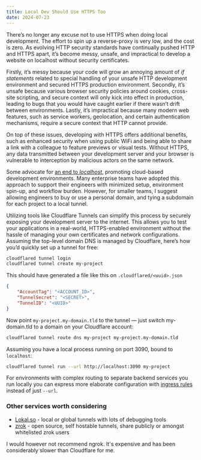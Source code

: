 ```yaml
---
title: Local Dev Should Use HTTPS Too
date: 2024-07-23
---
```


There’s no longer any excuse not to use HTTPS when doing local development. The effort to spin up a
reverse-proxy is very low, and the cost is zero. As evolving HTTP security standards have
continually pushed HTTP and HTTPS apart, it’s become messy, unsafe, and impractical to develop a
website on localhost without security certificates.

Firstly, it’s messy because your code will grow an annoying amount of _if statements_ related to
special handling of your unsafe HTTP development environment and secured HTTPS production
environment. Secondly, it’s unsafe because various browser security policies around cookies,
cross-site scripting, and secure context will only kick into effect in production, leading to bugs
that you would have caught earlier if there wasn’t drift between environments. Lastly, it’s
impractical because many modern web features, such as service workers, geolocation, and certain
authentication mechanisms, require a secure context that HTTP cannot provide.

On top of these issues, developing with HTTPS offers additional benefits, such as enhanced security
when using public WiFi and being able to share a link with a colleague to feature previews or visual
tests. Without HTTPS, any data transmitted between your development server and your browser is
vulnerable to interception by malicious actors on the same network.

Some advocate for [an end to _localhost_](https://dx.tips/the-end-of-localhost), promoting
cloud-based development environments. Many enterprise teams have adopted this approach to support
their engineers with minimized setup, environment spin-up, and workflow burden. However, for smaller
teams, I suggest allowing engineers to buy or use a personal domain, and tying a subdomain for each
project to a local tunnel.

Utilizing tools like Cloudflare Tunnels can simplify this process by securely exposing your
development server to the internet. This allows you to test your applications in a real-world,
HTTPS-enabled environment without the hassle of managing your own certificates and network
configurations. Assuming the top-level domain DNS is managed by Cloudflare, here’s how you’d quickly
set up a tunnel for free:

```bash
cloudflared tunnel login
cloudflared tunnel create my-project
```

This should have generated a file like this on `.cloudflared/<uuid>.json`

```json
{
	"AccountTag": "<ACCOUNT_ID>",
	"TunnelSecret": "<SECRET>",
	"TunnelID": "<UUID>"
}
```

Now point `my-project.my-domain.tld` to the tunnel — just switch my-domain.tld to a domain on your
Cloudflare account:

```bash
cloudflared tunnel route dns my-project my-project.my-domain.tld
```

Assuming you have a local process running on port 3090, bound to `localhost`:

```bash
cloudflared tunnel run --url http://localhost:3090 my-project
```

For environments with complex routing to separate backend services you run locally you can express
more elaborate configuration with [ingress rules](https://developers.cloudflare.com/cloudflare-one/connections/connect-networks/configure-tunnels/local-management/configuration-file/) instead of just `--url`.

### Other services worth considering

- [Lokal.so](https://lokal.so) - local or global tunnels with lots of debugging tools
- [zrok](https://zrok.io) - open source, self hostable tunnels, share publicly or amongst
  whitelisted zrok users

I would however not recommend ngrok. It's expensive and has been considerably slower than Cloudflare
for me.
